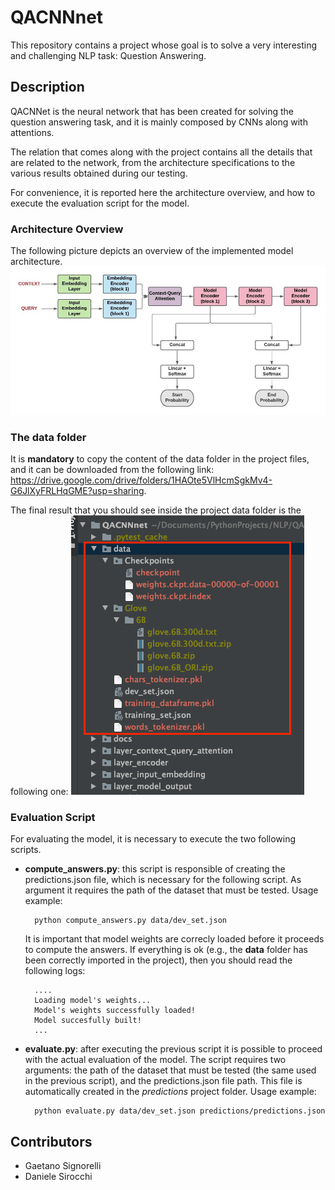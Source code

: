 # QACNNnet
This repository contains a project whose goal is to solve a very interesting and challenging NLP task: Question Answering.


## Description
QACNNet is the neural network that has been created for solving the question answering task, and it is mainly composed by CNNs along with attentions.

The relation that comes along with the project contains all the details that are related to the network, from the architecture specifications to the various results obtained during our testing.

For convenience, it is reported here the architecture overview, and how to execute the evaluation script for the model.

### Architecture Overview
The following picture depicts an overview of the implemented model architecture.
![Alt text](docs/QACNNet_Architecture.jpg?raw=true "QACNNet")

### The data folder
It is **mandatory** to copy the content of the data folder in the project files, and it can be downloaded from the following link: https://drive.google.com/drive/folders/1HAOte5VlHcmSgkMv4-G6JlXyFRLHqGME?usp=sharing.

The final result that you should see inside the project data folder is the following one:
![Alt text](docs/data_folder.png?raw=true "data folder")

### Evaluation Script
For evaluating the model, it is necessary to execute the two following scripts.

* **compute_answers.py**: this script is responsible of creating the predictions.json file, which is necessary for the following script. As argument it requires the path of the dataset that must be tested. Usage example:

        python compute_answers.py data/dev_set.json
    It is important that model weights are correcly loaded before it proceeds to compute the answers. If everything is ok (e.g., the **data** folder has been correctly imported in the project), then you should read the following logs:
    
        ....
        Loading model's weights...
        Model's weights successfully loaded!
        Model succesfully built!  
        ...
* **evaluate.py**: after executing the previous script it is possible to proceed with the actual evaluation of the model. The script requires two arguments: the path of the dataset that must be tested (the same used in the previous script), and the predictions.json file path. This file is automatically created in the *predictions* project folder. Usage example:

        python evaluate.py data/dev_set.json predictions/predictions.json
      

## Contributors
* Gaetano Signorelli
* Daniele Sirocchi
     
 


